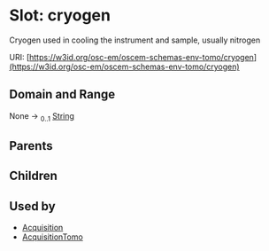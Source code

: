 
# Slot: cryogen

Cryogen used in cooling the instrument and sample, usually nitrogen

URI: [https://w3id.org/osc-em/oscem-schemas-env-tomo/cryogen](https://w3id.org/osc-em/oscem-schemas-env-tomo/cryogen)


## Domain and Range

None &#8594;  <sub>0..1</sub> [String](types/String.md)

## Parents


## Children


## Used by

 * [Acquisition](Acquisition.md)
 * [AcquisitionTomo](AcquisitionTomo.md)

